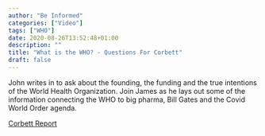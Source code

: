 ```yaml
---
author: "Be Informed"
categories: ["Video"]
tags: ["WHO"]
date: 2020-08-26T13:52:48+01:00
description: ""
title: "What is the WHO? - Questions For Corbett"
draft: false
---
```


John writes in to ask about the founding, the funding and the true  intentions of the World Health Organization. Join James as he lays out  some of the information connecting the WHO to big pharma, Bill Gates and the Covid World Order agenda.

[Corbett Report](https://www.corbettreport.com/?p=37476)